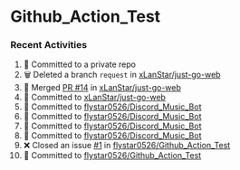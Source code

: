 # Github_Action_Test

### Recent Activities
<!--START_SECTION:activity-->
1. 📝 Committed to a private repo
2. 🗑️ Deleted a branch `request` in [xLanStar/just-go-web](https://github.com/xLanStar/just-go-web)
3. 🔀 Merged [PR #14](https://github.com/xLanStar/just-go-web/pull/14) in [xLanStar/just-go-web](https://github.com/xLanStar/just-go-web)
4. 📝 Committed to [xLanStar/just-go-web](https://github.com/xLanStar/just-go-web/commit/86fd26ee25f5eae0f657fa0071ff3727afbb76cc)
5. 📝 Committed to [flystar0526/Discord_Music_Bot](https://github.com/flystar0526/Discord_Music_Bot/commit/56dc6d300f1241a074d530e7eb1e52412147f1e2)
6. 📝 Committed to [flystar0526/Discord_Music_Bot](https://github.com/flystar0526/Discord_Music_Bot/commit/00f1836d2c57df975c9609fce5a73ca40a19e53f)
7. 📝 Committed to [flystar0526/Discord_Music_Bot](https://github.com/flystar0526/Discord_Music_Bot/commit/8f2a5f79d6659af4dc69b2cbab79f4adfa98e112)
8. 📝 Committed to [flystar0526/Discord_Music_Bot](https://github.com/flystar0526/Discord_Music_Bot/commit/fd62d000f92a8f455d7372b6ff8bb63d741c5d33)
9. ❌ Closed an issue [#1](https://github.com/flystar0526/Github_Action_Test/issues/1) in [flystar0526/Github_Action_Test](https://github.com/flystar0526/Github_Action_Test)
10. 📝 Committed to [flystar0526/Github_Action_Test](https://github.com/flystar0526/Github_Action_Test/commit/839fae66cca2a45ee8515e188d947c1596ed8a11)
<!--END_SECTION:activity-->
